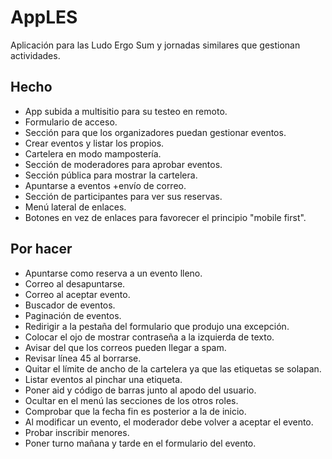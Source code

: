 # AppLES
Aplicación para las Ludo Ergo Sum y jornadas similares que gestionan actividades.

## Hecho
- App subida a multisitio para su testeo en remoto.
- Formulario de acceso.
- Sección para que los organizadores puedan gestionar eventos.
- Crear eventos y listar los propios.
- Cartelera en modo mampostería.
- Sección de moderadores para aprobar eventos.
- Sección pública para mostrar la cartelera.
- Apuntarse a eventos +envío de correo.
- Sección de participantes para ver sus reservas.
- Menú lateral de enlaces.
- Botones en vez de enlaces para favorecer el principio "mobile first".

## Por hacer
- Apuntarse como reserva a un evento lleno.
- Correo al desapuntarse.
- Correo al aceptar evento.
- Buscador de eventos.
- Paginación de eventos.
- Redirigir a la pestaña del formulario que produjo una excepción.
- Colocar el ojo de mostrar contraseña a la izquierda de texto.
- Avisar del que los correos pueden llegar a spam.
- Revisar línea 45 al borrarse.
- Quitar el límite de ancho de la cartelera ya que las etiquetas se solapan.
- Listar eventos al pinchar una etiqueta.
- Poner aid y código de barras junto al apodo del usuario. 
- Ocultar en el menú las secciones de los otros roles.
- Comprobar que la fecha fin es posterior a la de inicio.
- Al modificar un evento, el moderador debe volver a aceptar el evento.
- Probar inscribir menores.
- Poner turno mañana y tarde en el formulario del evento.
